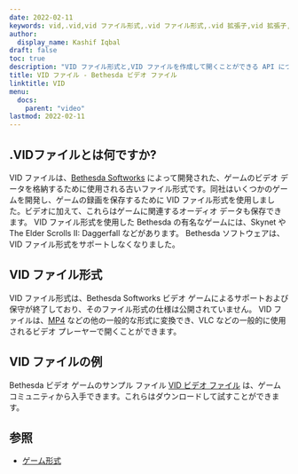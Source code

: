 ```yaml
---
date: 2022-02-11
keywords: vid,.vid,vid ファイル形式,.vid ファイル形式,.vid 拡張子,vid 拡張子,vid ビデオ形式,vid DVD ファイル
author:
  display_name: Kashif Iqbal
draft: false
toc: true
description: "VID ファイル形式と,VID ファイルを作成して開くことができる API について学びます。"
title: VID ファイル - Bethesda ビデオ ファイル
linktitle: VID
menu:
  docs:
    parent: "video"
lastmod: 2022-02-11
---
```


## .VIDファイルとは何ですか? ##

VID ファイルは、[Bethesda Softworks](https://bethesda.net/en/dashboard) によって開発された、ゲームのビデオ データを格納するために使用される古いファイル形式です。同社はいくつかのゲームを開発し、ゲームの録画を保存するために VID ファイル形式を使用しました。ビデオに加えて、これらはゲームに関連するオーディオ データも保存できます。 VID ファイル形式を使用した Bethesda の有名なゲームには、Skynet や The Elder Scrolls II: Daggerfall などがあります。 Bethesda ソフトウェアは、VID ファイル形式をサポートしなくなりました。

## VID ファイル形式

VID ファイル形式は、Bethesda Softworks ビデオ ゲームによるサポートおよび保守が終了しており、そのファイル形式の仕様は公開されていません。 VID ファイルは、[MP4](/video/mp4/) などの他の一般的な形式に変換でき、VLC などの一般的に使用されるビデオ プレーヤーで開くことができます。

## VID ファイルの例

Bethesda ビデオ ゲームのサンプル ファイル [VID ビデオ ファイル](http://samples.mplayerhq.hu/game-formats/bethsoft-vid/) は、ゲーム コミュニティから入手できます。これらはダウンロードして試すことができます。

## 参照 ##

- [ゲーム形式](http://samples.mplayerhq.hu/game-formats/bethsoft-vid/)

